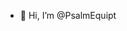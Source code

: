 - 👋 Hi, I’m @PsalmEquipt

<!---For several years, I've trusted God in matters big and small, and He has never let me down. He's in the miracle business every day and will not do less than His Word. Perhaps like Moses, you'd like to find out more.

And the angel of the LORD appeared unto him in a flame of fire out of the midst of a bush: and he looked, and, behold, the bush burned with fire, and the bush was not consumed. And Moses said, I will now turn aside, and see this great sight, why the bush is not burnt. Exodus 3:2,3

Just as Moses did, we can take the time and effort to seek the things of God in our daily lives. Ephesians reveals a glimpse of what's ahead for us as we are faithful in this:

That in the ages to come he might shew the exceeding riches of his grace in his kindness toward us through Christ Jesus. Ephesians 2:7

For a wealth of enlightenment and answers to life's questions visit:

THE WAY INTERNATIONAL Biblical Research, Teaching, and Fellowship Ministry

Founded 1942

Website www.theway.org
PsalmEquipt/PsalmEquipt is a ✨ special ✨ repository because its `README.md` (this file) appears on your GitHub profile.
You can click the Preview link to take a look at your changes.
--->
